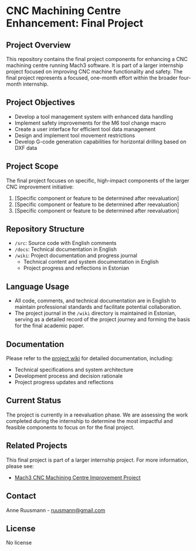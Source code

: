 # CNC Machining Centre Enhancement: Final Project

## Project Overview
This repository contains the final project components for enhancing a CNC machining centre running Mach3 software. It is part of a larger internship project focused on improving CNC machine functionality and safety. The final project represents a focused, one-month effort within the broader four-month internship.

## Project Objectives
- Develop a tool management system with enhanced data handling
- Implement safety improvements for the M6 tool change macro
- Create a user interface for efficient tool data management
- Design and implement tool movement restrictions
- Develop G-code generation capabilities for horizontal drilling based on DXF data

## Project Scope
The final project focuses on specific, high-impact components of the larger CNC improvement initiative:
1. [Specific component or feature to be determined after reevaluation]
2. [Specific component or feature to be determined after reevaluation]
3. [Specific component or feature to be determined after reevaluation]

## Repository Structure
- `/src`: Source code with English comments
- `/docs`: Technical documentation in English
- `/wiki`: Project documentation and progress journal
  - Technical content and system documentation in English
  - Project progress and reflections in Estonian

## Language Usage
- All code, comments, and technical documentation are in English to maintain professional standards and facilitate potential collaboration.
- The project journal in the `/wiki` directory is maintained in Estonian, serving as a detailed record of the project journey and forming the basis for the final academic paper.

## Documentation
Please refer to the [project wiki](https://github.com/Anne-dot/finalProject/wiki) for detailed documentation, including:
- Technical specifications and system architecture
- Development process and decision rationale
- Project progress updates and reflections

## Current Status
The project is currently in a reevaluation phase. We are assessing the work completed during the internship to determine the most impactful and feasible components to focus on for the final project.

## Related Projects
This final project is part of a larger internship project. For more information, please see:
- [Mach3 CNC Machining Centre Improvement Project](https://github.com/Anne-dot/mach3-cnc-machining-centre-improvement/)

## Contact
Anne Ruusmann - ruusmann@gmail.com

## License
No license
